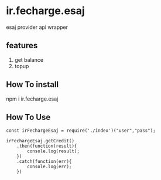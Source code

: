 # ir.fecharge.esaj
esaj provider api wrapper

## features

1. get balance
2. topup

## How To install
npm i ir.fecharge.esaj

## How To Use
```
const irFechargeEsaj = require('./index')("user","pass");

irFechargeEsaj.getCredit()
    .then(function(result){
        console.log(result);
    })
    .catch(function(err){
        console.log(err);
    })
```